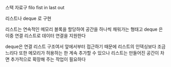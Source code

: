


스택 자료구
filo
fist in last out


리스트나 deque 로 구현




리스트는 연속적인 메모리 블록을 할당하여 공간을 하나씩 채워가는 형태고
deque 은 이중 연결 리스트로 데이터 연결을 지원한다

deque은 연결 리스트 구조여서 앞에서부터 접근하기 때문에 리스트의 인덱싱보다 조금 느리다
또한 메모리가 허용하는 한 계속 추가할 수 있으나 리스트는 만들어진 공간이 차면 추가적으로 확장해 주는 작업이 필요하다